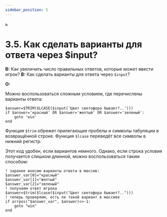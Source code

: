 ```yaml
---
sidebar_position: 5
---
```

ь
# 3.5. Как сделать варианты для ответа через $input?
<!-- [:faq_03_05] -->
**В:** Как увеличить число правильных ответов, которые может ввести игрок?
**В:** Как сделать варианты для ответа через `$input`?

**О:**

Можно воспользоваться сложным условием, где перечислены варианты ответа:
```qsp
$answer=$TRIM($LCASE($input('Цвет светофора бывает?..'))) 
if $answer='красный' OR $answer='желтый' OR $answer='зеленый':
	goto 'win'
end
```
Функция `$trim` обрежет прилегающие пробелы и символы табуляции в возвращённой строке.
Функция `$lcase` переведёт все символы в нижний регистр.

Этот код удобен, если вариантов немного. Однако, если строка условия получается слишком длинной, можно воспользоваться таким способом:
```qsp
! заранее вносим варианты ответа в массив:
$answer_var[0]="красный"
$answer_var[1]="желтый"
$answer_var[2]="зеленый"
! получаем ответ игрока
$answer=$trim($lcase($input("Цвет светофора бывает?..")))
! теперь проверяем, есть ли такой вариант в массиве
if arrpos("$answer_var", $answer)<>-1:
	goto "win"
end
```
